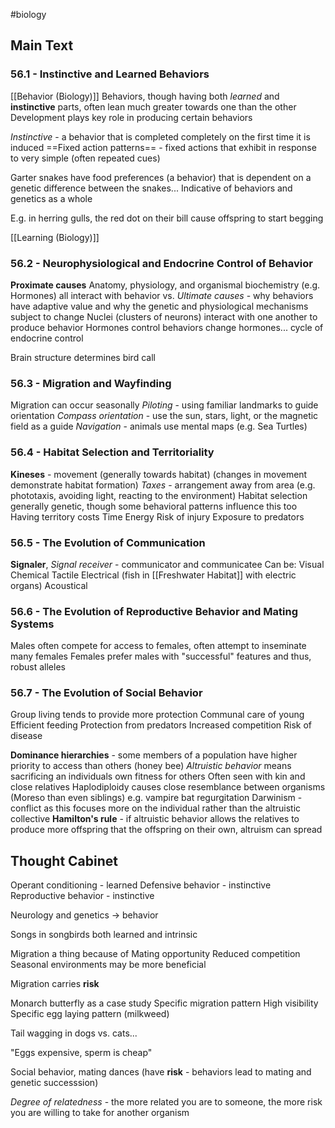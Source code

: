 #biology 
## Main Text
### 56.1 - Instinctive and Learned Behaviors
[[Behavior (Biology)]]
Behaviors, though having both *learned* and **instinctive** parts, often lean much greater towards one than the other
	 Development plays key role in producing certain behaviors

*Instinctive* - a behavior that is completed completely on the first time it is induced
==Fixed action patterns== - fixed actions that exhibit in response to very simple (often repeated cues)

Garter snakes have food preferences (a behavior) that is dependent on a genetic difference between the snakes...
	Indicative of behaviors and genetics as a whole

E.g. in herring gulls, the red dot on their bill cause offspring to start begging

[[Learning (Biology)]] 
### 56.2 - Neurophysiological and Endocrine Control of Behavior
**Proximate causes** Anatomy, physiology, and organismal biochemistry (e.g. Hormones) all interact with behavior
vs. *Ultimate causes* - why behaviors have adaptive value and why the genetic and physiological mechanisms subject to change
Nuclei (clusters of neurons) interact with one another to produce behavior
Hormones control behaviors change hormones... cycle of endocrine control

Brain structure determines bird call
### 56.3 - Migration and Wayfinding
Migration can occur seasonally
	*Piloting* - using familiar landmarks to guide orientation
	*Compass orientation* - use the sun, stars, light, or the magnetic field as a guide
	*Navigation* - animals use mental maps (e.g. Sea Turtles)
### 56.4 - Habitat Selection and Territoriality
**Kineses** - movement (generally towards habitat) (changes in movement demonstrate habitat formation)
*Taxes* - arrangement away from area (e.g. phototaxis, avoiding light, reacting to the environment)
Habitat selection generally genetic, though some behavioral patterns influence this too
Having territory costs
	Time
	Energy
	Risk of injury
	Exposure to predators
### 56.5 - The Evolution of Communication
**Signaler**, *Signal receiver* - communicator and communicatee
Can be:
	Visual
	Chemical
	Tactile
	Electrical (fish in [[Freshwater Habitat]] with electric organs)
	Acoustical
### 56.6 - The Evolution of Reproductive Behavior and Mating Systems
Males often compete for access to females, often attempt to inseminate many females
Females prefer males with "successful" features and thus, robust alleles
### 56.7 - The Evolution of Social Behavior
Group living tends to provide more protection
	Communal care of young
	Efficient feeding
	Protection from predators
	Increased competition
	Risk of disease

**Dominance hierarchies** - some members of a population have higher priority to access than others (honey bee)
*Altruistic behavior* means sacrificing an individuals own fitness for others
	Often seen with kin and close relatives
	Haplodiploidy causes close resemblance between organisms (Moreso than even siblings)
	e.g. vampire bat regurgitation
	Darwinism - conflict as this focuses more on the individual rather than the altruistic collective
	**Hamilton's rule** - if altruistic behavior allows the relatives to produce more offspring that the offspring on their own, altruism can spread
## Thought Cabinet
Operant conditioning - learned
Defensive behavior - instinctive
Reproductive behavior - instinctive

Neurology and genetics -> behavior

Songs in songbirds both learned and intrinsic

Migration a thing because of
	Mating opportunity
	Reduced competition
	Seasonal environments may be more beneficial
	
Migration carries **risk**

Monarch butterfly as a case study
	Specific migration pattern
	High visibility
	Specific egg laying pattern (milkweed)

Tail wagging in dogs vs. cats...

"Eggs expensive, sperm is cheap"

Social behavior, mating dances (have **risk** - behaviors lead to mating and genetic successsion)

*Degree of relatedness* - the more related you are to someone, the more risk you are willing to take for another organism